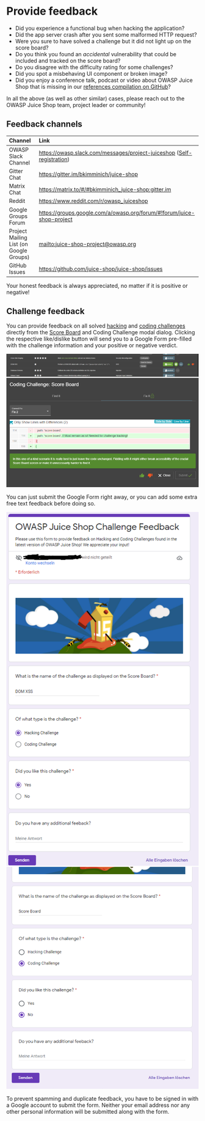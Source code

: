 # Provide feedback

* Did you experience a functional bug when hacking the application?
* Did the app server crash after you sent some malformed HTTP request?
* Were you sure to have solved a challenge but it did not light up on
  the score board?
* Do you think you found an _accidental_ vulnerability that could be
  included and tracked on the score board?
* Do you disagree with the difficulty rating for some challenges?
* Did you spot a misbehaving UI component or broken image?
* Did you enjoy a conference talk, podcast or video about OWASP Juice
  Shop that is missing in our
  [references compilation on GitHub](https://github.com/juice-shop/juice-shop/blob/master/REFERENCES.md)?

In all the above (as well as other similar) cases, please reach out to
the OWASP Juice Shop team, project leader or community!

## Feedback channels

| Channel                                 | Link                                                                                                       |
|:----------------------------------------|:-----------------------------------------------------------------------------------------------------------|
| OWASP Slack Channel                     | <https://owasp.slack.com/messages/project-juiceshop> ([Self-registration](https://owasp.org/slack/invite)) |
| Gitter Chat                             | <https://gitter.im/bkimminich/juice-shop>                                                                  |
| Matrix Chat                             | <https://matrix.to/#/#bkimminich_juice-shop:gitter.im>                                                                  |
| Reddit                                  | <https://www.reddit.com/r/owasp_juiceshop>                                                                 |
| Google Groups Forum                     | <https://groups.google.com/a/owasp.org/forum/#!forum/juice-shop-project>                                   |
| Project Mailing List (on Google Groups) | <mailto:juice-shop-project@owasp.org>                                                                      |
| GitHub Issues                           | <https://github.com/juice-shop/juice-shop/issues>                                                          |

Your honest feedback is always appreciated, no matter if it is positive
or negative!

## Challenge feedback

You can provide feedback on all solved [hacking](../part1/challenges.md) and [coding challenges](../part1/challenges.md#coding-challenges) directly from the
[Score Board](../part1/challenges.md#the-score-board) and Coding Challenge modal dialog. Clicking the respective like/dislike button
will send you to a Google Form pre-filled with the challenge information and your positive or negative
verdict.

![Feedback buttons on Score Board](img/challenge_feedback1.png)
![Feedback buttons on Coding Challenge modal dialog](img/challenge_feedback2.png)

You can just submit the Google Form right away, or you can add some extra free text feedback
before doing so.

![Pre-filled Google Form for hacking challenge feedback](img/challenge_feedback3.png)
![Pre-filled Google Form for coding challenge feedback](img/challenge_feedback4.png)

To prevent spamming and duplicate feedback, you have to be signed in with a Google account to
submit the form. Neither your email address nor any other personal information will be submitted
along with the form.